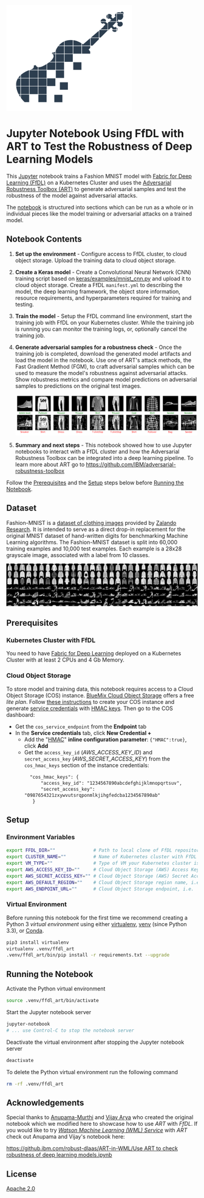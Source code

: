 ![FfDL](images/ffdl.png)

# Jupyter Notebook Using FfDL with ART to Test the Robustness of Deep Learning Models

This [Jupyter](http://jupyter.org/install) notebook trains a Fashion MNIST model with [Fabric for Deep Learning (FfDL)](https://github.com/IBM/FfDL) on a Kubernetes Cluster
and uses the [Adversarial Robustness Toolbox (ART)](https://github.com/IBM/adversarial-robustness-toolbox) to generate 
adversarial samples and test the robustness of the model against adversarial attacks.

The [notebook](ART_with_FfDL.ipynb) is structured into sections which can be run as a whole or in individual pieces like
the model training or adversarial attacks on a trained model.

## Notebook Contents

1. **Set up the environment** - Configure access to FfDL cluster, to cloud object storage. Upload the training data to 
   cloud object storage.
   
2. **Create a Keras model** - Create a Convolutional Neural Network (CNN) training script based on 
   [keras/examples/mnist_cnn.py](https://github.com/keras-team/keras/blob/master/examples/mnist_cnn.py) and upload it to
   cloud object storage. Create a FfDL `manifest.yml` to describing the model, the deep learning framework, the object 
   store information, resource requirements, and hyperparameters required for training and testing.
   
3. **Train the model** - Setup the FfDL command line environment, start the training job with FfDL on your Kubernetes
   cluster. While the training job is running you can monitor the training logs, or, optionally cancel the training job.
   
4. **Generate adversarial samples for a robustness check** - Once the training job is completed, download the generated
   model artifacts and load the model in the notebook. Use one of ART's attack methods, the Fast Gradient Method (FGM),
   to craft adversarial samples which can be used to measure the model's robustness against adversarial attacks. Show
   robustness metrics and compare model predictions on adversarial samples to predictions on the original test images.
   
   ![model predictions on adversarial samples](images/adv_sample_predictions.png)

   
5. **Summary and next steps** - This notebook showed how to use Jupyter notebooks to interact with a FfDL cluster and 
   how the Adversarial Robustness Toolbox can be integrated into a deep learning pipeline. To learn more about ART go to
   https://github.com/IBM/adversarial-robustness-toolbox

Follow the [Prerequisites](#prerequisites) and the [Setup](#setup) steps below before [Running the Notebook](#running-the-notebook).


## Dataset

Fashion-MNIST is a [dataset of clothing images](https://github.com/zalandoresearch/fashion-mnist) provided by 
[Zalando Research](https://research.zalando.com/). It is intended to serve as a direct drop-in replacement for the 
original MNIST dataset of hand-written digits for benchmarking Machine Learning algorithms. The Fashion-MNIST dataset 
is split into 60,000 training examples and 10,000 test examples. Each example is a 28x28 grayscale image, associated 
with a label from 10 classes.

![Fashion-MNIST](https://github.com/IBM/Fashion-MNIST-using-FfDL/blob/master/fashion-mnist-webapp/static/img/p1.png)


## Prerequisites

### Kubernetes Cluster with FfDL
You need to have [Fabric for Deep Learning](https://github.com/IBM/FfDL/) deployed on a Kubernetes Cluster with at least 
2 CPUs and 4 Gb Memory.

### Cloud Object Storage
To store model and training data, this notebook requires access to a Cloud Object Storage (COS) instance.
[BlueMix Cloud Object Storage](https://console.bluemix.net/catalog/services/cloud-object-storage) offers a free 
*lite plan*. 
Follow [these instructions](https://dataplatform.ibm.com/docs/content/analyze-data/ml_dlaas_object_store.html)
to create your COS instance and generate [service credentials](https://console.bluemix.net/docs/services/cloud-object-storage/iam/service-credentials.html#service-credentials)
with [HMAC keys](https://console.bluemix.net/docs/services/cloud-object-storage/hmac/credentials.html#using-hmac-credentials).
Then go to the COS dashboard:
- Get the `cos_service_endpoint` from the **Endpoint** tab
- In the **Service credentials** tab, click **New Credential +** 
  - Add the "[HMAC](https://console.bluemix.net/docs/services/cloud-object-storage/hmac/credentials.html#using-hmac-credentials)"
    **inline configuration parameter**: `{"HMAC":true}`, click **Add**
  - Get the `access_key_id` (*AWS_ACCESS_KEY_ID*) and `secret_access_key` (*AWS_SECRET_ACCESS_KEY*) 
    from the `cos_hmac_keys` section of the instance credentials:
    ```
      "cos_hmac_keys": {
          "access_key_id": "1234567890abcdefghijklmnopqrtsuv",
          "secret_access_key": "0987654321zxywvutsrqponmlkjihgfedcba1234567890ab"
       }
    ```


## Setup

### Environment Variables

```bash
export FFDL_DIR=""              # Path to local clone of FfDL repository
export CLUSTER_NAME=""          # Name of Kubernetes cluster with FfDL deployed
export VM_TYPE=""               # Type of VM your Kubernetes cluster is deployed on ['none'|'minikube'|'ibmcloud']
export AWS_ACCESS_KEY_ID=""     # Cloud Object Storage (AWS) Access Key ID
export AWS_SECRET_ACCESS_KEY="" # Cloud Object Storage (AWS) Secret Access Key
export AWS_DEFAULT_REGION=""    # Cloud Object Storage region name, i.e. 'us-east-1'
export AWS_ENDPOINT_URL=""      # Cloud Object Storage endpoint, i.e. 'https://s3-api.us-geo.objectstorage.softlayer.net'
```

### Virtual Environment

Before running this notebook for the first time we recommend creating a Python 3 *virtual environment* using either
[virtualenv](https://pypi.org/project/virtualenv/), [venv](https://docs.python.org/3/library/venv.html) (since Python 3.3),
or [Conda](https://conda.io/docs/user-guide/tasks/manage-environments.html).
```bash
pip3 install virtualenv
virtualenv .venv/ffdl_art
.venv/ffdl_art/bin/pip install -r requirements.txt --upgrade
```

## Running the Notebook

Activate the Python virtual environment
```bash
source .venv/ffdl_art/bin/activate
```

Start the Jupyter notebook server
```bash
jupyter-notebook
# ... use Control-C to stop the notebook server
```

Deactivate the virtual environment after stopping the Jupyter notebook server
```bash
deactivate
```

To delete the Python virtual environment run the following command
```bash
rm -rf .venv/ffdl_art
```


## Acknowledgements

Special thanks to [Anupama-Murthi](https://github.ibm.com/Anupama-Murthi) and [Vijay Arya](https://github.ibm.com/vijay-arya)
who created the original notebook which we modified here to showcase how to use *ART* with *FfDL*.
If you would like to try *[Watson Machine Learning (WML) Service](https://console.bluemix.net/catalog/services/machine-learning)* 
with *ART* check out Anupama and Vijay's notebook here:

[https://github.ibm.com/robust-dlaas/ART-in-WML/Use ART to check robustness of deep learning models.ipynb](https://github.ibm.com/robust-dlaas/ART-in-WML/blob/master/Use%20ART%20to%20check%20robustness%20of%20deep%20learning%20models.ipynb)


## License
[Apache 2.0](LICENSE)
